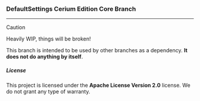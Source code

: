 ### DefaultSettings Cerium Edition Core Branch

---

> [!CAUTION]
> Heavily WIP, things will be broken!

This branch is intended to be used by other branches as a dependency. **It does not do anything by itself**.

##### License

This project is licensed under the **Apache License Version 2.0** license. We do not grant any type of warranty.
